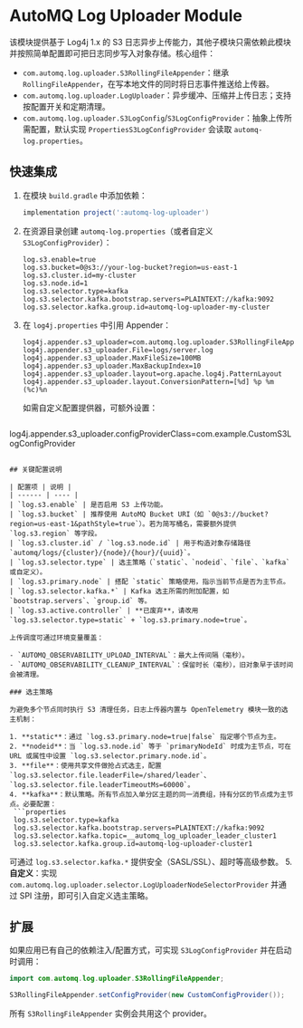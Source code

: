 # AutoMQ Log Uploader Module

该模块提供基于 Log4j 1.x 的 S3 日志异步上传能力，其他子模块只需依赖此模块并按照简单配置即可把日志同步写入对象存储。核心组件：

- `com.automq.log.uploader.S3RollingFileAppender`：继承 `RollingFileAppender`，在写本地文件的同时将日志事件推送给上传器。
- `com.automq.log.uploader.LogUploader`：异步缓冲、压缩并上传日志；支持按配置开关和定期清理。
- `com.automq.log.uploader.S3LogConfig`/`S3LogConfigProvider`：抽象上传所需配置，默认实现 `PropertiesS3LogConfigProvider` 会读取 `automq-log.properties`。

## 快速集成

1. 在模块 `build.gradle` 中添加依赖：
   ```groovy
   implementation project(':automq-log-uploader')
   ```
2. 在资源目录创建 `automq-log.properties`（或者自定义 `S3LogConfigProvider`）：
   ```properties
   log.s3.enable=true
   log.s3.bucket=0@s3://your-log-bucket?region=us-east-1
   log.s3.cluster.id=my-cluster
   log.s3.node.id=1
   log.s3.selector.type=kafka
   log.s3.selector.kafka.bootstrap.servers=PLAINTEXT://kafka:9092
   log.s3.selector.kafka.group.id=automq-log-uploader-my-cluster
   ```
3. 在 `log4j.properties` 中引用 Appender：
   ```properties
   log4j.appender.s3_uploader=com.automq.log.uploader.S3RollingFileAppender
   log4j.appender.s3_uploader.File=logs/server.log
   log4j.appender.s3_uploader.MaxFileSize=100MB
   log4j.appender.s3_uploader.MaxBackupIndex=10
   log4j.appender.s3_uploader.layout=org.apache.log4j.PatternLayout
   log4j.appender.s3_uploader.layout.ConversionPattern=[%d] %p %m (%c)%n
   ```
   如需自定义配置提供器，可额外设置：
   ```properties
  log4j.appender.s3_uploader.configProviderClass=com.example.CustomS3LogConfigProvider
  ```

## 关键配置说明

| 配置项 | 说明 |
| ------ | ---- |
| `log.s3.enable` | 是否启用 S3 上传功能。
| `log.s3.bucket` | 推荐使用 AutoMQ Bucket URI（如 `0@s3://bucket?region=us-east-1&pathStyle=true`）。若为简写桶名，需要额外提供 `log.s3.region` 等字段。
| `log.s3.cluster.id` / `log.s3.node.id` | 用于构造对象存储路径 `automq/logs/{cluster}/{node}/{hour}/{uuid}`。
| `log.s3.selector.type` | 选主策略（`static`、`nodeid`、`file`、`kafka` 或自定义）。
| `log.s3.primary.node` | 搭配 `static` 策略使用，指示当前节点是否为主节点。
| `log.s3.selector.kafka.*` | Kafka 选主所需的附加配置，如 `bootstrap.servers`、`group.id` 等。
| `log.s3.active.controller` | **已废弃**，请改用 `log.s3.selector.type=static` + `log.s3.primary.node=true`。

上传调度可通过环境变量覆盖：

- `AUTOMQ_OBSERVABILITY_UPLOAD_INTERVAL`：最大上传间隔（毫秒）。
- `AUTOMQ_OBSERVABILITY_CLEANUP_INTERVAL`：保留时长（毫秒），旧对象早于该时间会被清理。

### 选主策略

为避免多个节点同时执行 S3 清理任务，日志上传器内置与 OpenTelemetry 模块一致的选主机制：

1. **static**：通过 `log.s3.primary.node=true|false` 指定哪个节点为主。
2. **nodeid**：当 `log.s3.node.id` 等于 `primaryNodeId` 时成为主节点，可在 URL 或属性中设置 `log.s3.selector.primary.node.id`。
3. **file**：使用共享文件做抢占式选主，配置 `log.s3.selector.file.leaderFile=/shared/leader`、`log.s3.selector.file.leaderTimeoutMs=60000`。
4. **kafka**：默认策略。所有节点加入单分区主题的同一消费组，持有分区的节点成为主节点。必要配置：
   ```properties
   log.s3.selector.type=kafka
   log.s3.selector.kafka.bootstrap.servers=PLAINTEXT://kafka:9092
   log.s3.selector.kafka.topic=__automq_log_uploader_leader_cluster1
   log.s3.selector.kafka.group.id=automq-log-uploader-cluster1
   ```
   可通过 `log.s3.selector.kafka.*` 提供安全（SASL/SSL）、超时等高级参数。
5. **自定义**：实现 `com.automq.log.uploader.selector.LogUploaderNodeSelectorProvider` 并通过 SPI 注册，即可引入自定义选主策略。

## 扩展

如果应用已有自己的依赖注入/配置方式，可实现 `S3LogConfigProvider` 并在启动时调用：

```java
import com.automq.log.uploader.S3RollingFileAppender;

S3RollingFileAppender.setConfigProvider(new CustomConfigProvider());
```

所有 `S3RollingFileAppender` 实例会共用这个 provider。
